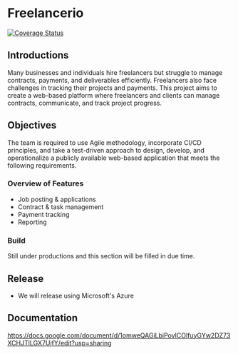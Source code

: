 # Freelancerio

[![Coverage Status](https://coveralls.io/repos/github/LuvoZulu/Freelancerio/badge.svg?branch=main)](https://coveralls.io/github/LuvoZulu/Freelancerio?branch=main)

## Introductions

Many businesses and individuals hire freelancers but struggle to manage contracts, payments, and deliverables efficiently. Freelancers also face challenges in
tracking their projects and payments.
This project aims to create a web-based platform where freelancers and clients can manage contracts, communicate, and track project progress.

## Objectives
The team is required to use Agile methodology, incorporate CI/CD principles, and take a test-driven approach to design, develop, and operationalize a publicly
available web-based application that meets the following requirements.

### Overview of Features
- Job posting & applications
- Contract & task management
- Payment tracking
- Reporting

### Build
Still under productions and this section will be filled in due time.

## Release
- We will release using Microsoft's Azure

## Documentation
https://docs.google.com/document/d/1omweQAGiLbiPovICOlfuyGYw2DZ73XCHJTlLGX7UjfY/edit?usp=sharing
